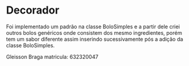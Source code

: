 # Decorador

Foi implementado um padrão na classe BoloSimples e a partir dele criei 
outros bolos genéricos onde consistem dos mesmo ingredientes, porém
tem um sabor diferente assim inserindo sucessivamente pós a adição da classe BoloSimples.


Gleisson Braga
matricula: 632320047
